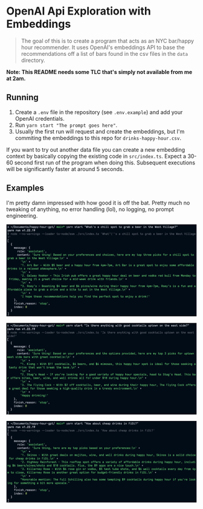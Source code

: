 # OpenAI Api Exploration with Embeddings

> The goal of this is to create a program that acts as an NYC bar/happy hour recommender. It uses OpenAI's embeddings API to base the recommendations off a list of bars found in the csv files in the `data` directory.


**Note: This README needs some TLC that's simply not available from me at 2am.**

## Running

1. Create a `.env` file in the repository (see `.env.example`) and add your OpenAI credentials.
2. Run `yarn start "The prompt goes here"`.
3. Usually the first run will request and create the embeddings, but I'm commiting the embeddings to this repo for `drinks-happy-hour.csv`.

If you want to try out another data file you can create a new embedding context by basically copying the existing code in `src/index.ts`.
Expect a 30-60 second first run of the program when doing this. Subsequent executions will be significantly faster at around 5 seconds.

## Examples

I'm pretty damn impressed with how good it is off the bat. Pretty much no tweaking of anything, no error handling (lol), no logging, no prompt engineering.

![](./docs/example-1.png)

![](./docs/example-2.png)

![](./docs/example-3.png)